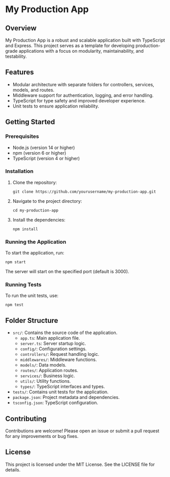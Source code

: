 # My Production App

## Overview
My Production App is a robust and scalable application built with TypeScript and Express. This project serves as a template for developing production-grade applications with a focus on modularity, maintainability, and testability.

## Features
- Modular architecture with separate folders for controllers, services, models, and routes.
- Middleware support for authentication, logging, and error handling.
- TypeScript for type safety and improved developer experience.
- Unit tests to ensure application reliability.

## Getting Started

### Prerequisites
- Node.js (version 14 or higher)
- npm (version 6 or higher)
- TypeScript (version 4 or higher)

### Installation
1. Clone the repository:
   ```
   git clone https://github.com/yourusername/my-production-app.git
   ```
2. Navigate to the project directory:
   ```
   cd my-production-app
   ```
3. Install the dependencies:
   ```
   npm install
   ```

### Running the Application
To start the application, run:
```
npm start
```
The server will start on the specified port (default is 3000).

### Running Tests
To run the unit tests, use:
```
npm test
```

## Folder Structure
- `src/`: Contains the source code of the application.
  - `app.ts`: Main application file.
  - `server.ts`: Server startup logic.
  - `config/`: Configuration settings.
  - `controllers/`: Request handling logic.
  - `middlewares/`: Middleware functions.
  - `models/`: Data models.
  - `routes/`: Application routes.
  - `services/`: Business logic.
  - `utils/`: Utility functions.
  - `types/`: TypeScript interfaces and types.
- `tests/`: Contains unit tests for the application.
- `package.json`: Project metadata and dependencies.
- `tsconfig.json`: TypeScript configuration.

## Contributing
Contributions are welcome! Please open an issue or submit a pull request for any improvements or bug fixes.

## License
This project is licensed under the MIT License. See the LICENSE file for details.